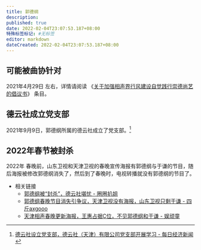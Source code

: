 ```yaml
---
title: 郭德纲
description:
published: true
date: 2022-02-04T23:07:53.187+08:00
特殊标签标记: #无标签
editor: markdown
dateCreated: 2022-02-04T23:07:53.187+08:00
---
```


## 可能被曲协针对

2021年4月29日 左右，详情请阅读 《[关于加强相声界行风建设自觉践行崇德尚艺的倡议书](/unclear/曲协_行风建设倡议书.md)》 条目。

## 德云社成立党支部

2021年9月9日，郭德纲所属的德云社成立了党支部。[^1916021]

[^1916021]: [德云社设立党支部，德云社（天津）有限公司党支部开展学习 - 每日经济新闻](https://web.archive.org/web/20220204155823/https://m.nbd.com.cn/articles/2021-09-16/1916021.html)

## 2022年春节被封杀

2022年 春晚前，山东卫视和天津卫视的春晚宣传海报有郭德纲与于谦的节目，随后海报被修改郭德纲消失了，然后到了春晚时，电视转播就没有郭德纲的节目了。

+ 相关链接
    + [郭德纲被“封杀”，德云社堪忧 - 圈圈扒姐](https://web.archive.org/web/20220204150737/https://www.163.com/dy/article/GV25V2K50552XLEU.html)
    + [郭德纲春晚节目消失引争议，天津卫视没有海报，山东卫视只剩于谦 - 四斤axgooo](https://web.archive.org/web/20220204150738/https://www.sohu.com/a/519494917_100281851)
    + [天津相声春晚更新海报，王惠占据C位，不见郭德纲和于谦 - 娱顽童](https://web.archive.org/web/20220204151924/https://www.sohu.com/a/519861577_120195599)
